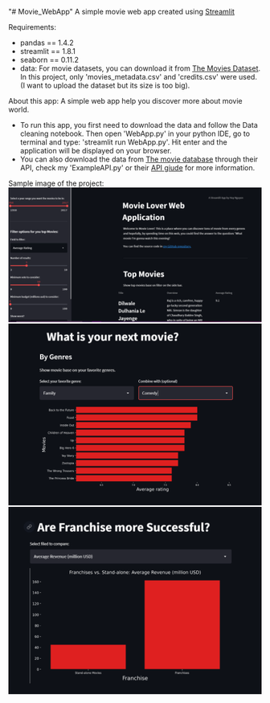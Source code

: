 "# Movie_WebApp" 
A simple movie web app created using [Streamlit](https://streamlit.io/)

Requirements:
- pandas == 1.4.2
- streamlit == 1.8.1
- seaborn == 0.11.2
- data: For movie datasets, you can download it from [The Movies Dataset](https://www.kaggle.com/datasets/rounakbanik/the-movies-dataset). In this project, only 'movies_metadata.csv' and 'credits.csv' were used. (I want to upload the dataset but its size is too big).

About this app: A simple web app help you discover more about movie world.
- To run this app, you first need to download the data and follow the Data cleaning notebook. Then open 'WebApp.py' in your python IDE, go to terminal and type: 'streamlit run WebApp.py'. Hit enter and the application will be displayed on your browser.
- You can also download the data from [The movie database](https://www.themoviedb.org/?language=vi) through their API, check my 'ExampleAPI.py' or their [API giude](https://developers.themoviedb.org/3/getting-started/introduction) for more information.

Sample image of the project:
![img1](https://github.com/colapola/Movie_WebApp/blob/main/sampleImage/img1.PNG)
![img2](https://github.com/colapola/Movie_WebApp/blob/main/sampleImage/img2.PNG)
![img3](https://github.com/colapola/Movie_WebApp/blob/main/sampleImage/img3.PNG)

